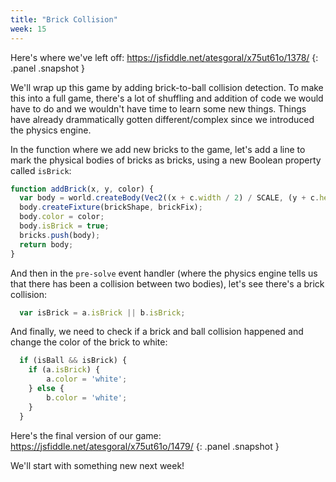 ```yaml
---
title: "Brick Collision"
week: 15
---
```


Here's where we've left off: <https://jsfiddle.net/atesgoral/x75ut61o/1378/>
{: .panel .snapshot }

We'll wrap up this game by adding brick-to-ball collision detection. To make this into a full game, there's a lot of shuffling and addition of code we would have to do and we wouldn't have time to learn some new things. Things have already drammatically gotten different/complex since we introduced the physics engine.

In the function where we add new bricks to the game, let's add a line to mark the physical bodies of bricks as bricks, using a new Boolean property called `isBrick`:

```js
function addBrick(x, y, color) {
  var body = world.createBody(Vec2((x + c.width / 2) / SCALE, (y + c.height / 3) / SCALE));
  body.createFixture(brickShape, brickFix);
  body.color = color;
  body.isBrick = true;
  bricks.push(body);
  return body;
}
```

And then in the `pre-solve` event handler (where the physics engine tells us that there has been a collision between two bodies), let's see there's a brick collision:

```js
  var isBrick = a.isBrick || b.isBrick;
```

And finally, we need to check if a brick and ball collision happened and change the color of the brick to white:

```js
  if (isBall && isBrick) {
  	if (a.isBrick) {
    	a.color = 'white';
    } else {
    	b.color = 'white';
    }
  }
```

Here's the final version of our game: <https://jsfiddle.net/atesgoral/x75ut61o/1479/>
{: .panel .snapshot }

We'll start with something new next week!
